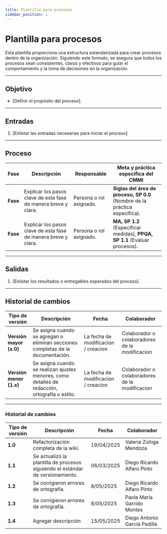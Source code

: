 ```yaml
---
title: Plantilla para procesos
sidebar_position: 1
---
```


# Plantilla para procesos

Esta plantilla proporciona una estructura estandarizada para crear procesos dentro de la organización. Siguiendo este formato, se asegura que todos los procesos sean consistentes, claros y efectivos para guiar el comportamiento y la toma de decisiones en la organización.

---

## Objetivo

- [Definir el propósito del proceso].

---

## Entradas

1. [Enlistar las entradas necesarias para iniciar el proceso].

---

## Proceso

| Fase     | Descripción                                                    | Responsable             | Meta y práctica específica del CMMI                                        |
| -------- | -------------------------------------------------------------- | ----------------------- | -------------------------------------------------------------------------- |
| **Fase** | Explicar los pasos clave de esta fase de manera breve y clara. | Persona o rol asignado. | **Siglas del área de proceso, SP 0.0** (Nombre de la práctica específica). |
| **Fase** | Explicar los pasos clave de esta fase de manera breve y clara. | Persona o rol asignado. | **MA, SP 1.2** (Especificar medidas), **PPQA, SP 1.1** (Evaluar procesos). |

---

## Salidas

1. [Enlistar los resultados o entregables esperados del proceso].

---

## Historial de cambios

| **Tipo de versión**     | **Descripción**                                                                                | **Fecha**                           | **Colaborador**                                |
| ----------------------- | ---------------------------------------------------------------------------------------------- | ----------------------------------- | ---------------------------------------------- |
| **Versión mayor (x.0)** | Se asigna cuando se agregan o eliminan secciones completas de la documentación.                | La fecha de modificacion / creacion | Colaborador o colaboradores de la modificacion |
| **Versión menor (1.x)** | Se asigna cuando se realizan ajustes menores, como detalles de redacción, ortografía o estilo. | La fecha de modificacion / creacion | Colaborador o colaboradores de la modificacion |

---

### Historial de cambios

| **Tipo de versión** | **Descripción**                                                               | **Fecha**  | **Colaborador**            |
| ------------------- | ----------------------------------------------------------------------------- | ---------- | -------------------------- |
| **1.0**             | Refactorización completa de la wiki.                                           | 19/04/2025 | Valeria Zúñiga Mendoza     |
| **1.1**             | Se actualizó la plantilla de procesos siguiendo el estándar de versionamiento. | 06/03/2025 | Diego Ricardo Alfaro Pinto |
| **1.2**             | Se corrigieron errores de ortografía.                                          | 8/05/2025  | Diego Ricardo Alfaro Pinto |
| **1.3**             | Se corrigieron errores de ortografía.                                          | 8/05/2025  | Paola María Garrido Montes |
| **1.4**             | Agregar descripción                                          | 15/05/2025  | Diego Antonio García Padilla |

